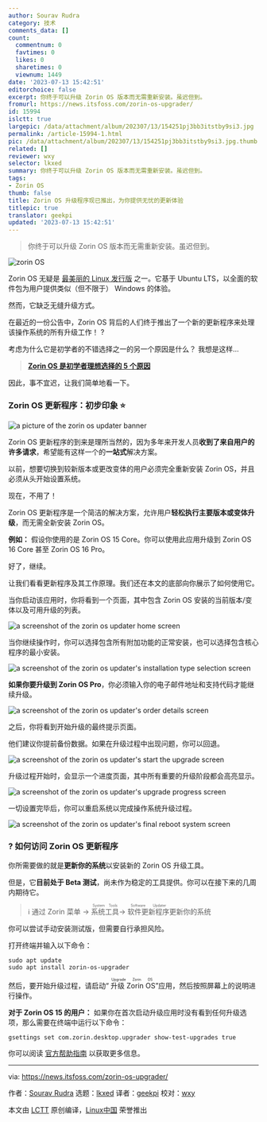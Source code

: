 ```yaml
---
author: Sourav Rudra
category: 技术
comments_data: []
count:
  commentnum: 0
  favtimes: 0
  likes: 0
  sharetimes: 0
  viewnum: 1449
date: '2023-07-13 15:42:51'
editorchoice: false
excerpt: 你终于可以升级 Zorin OS 版本而无需重新安装。虽迟但到。
fromurl: https://news.itsfoss.com/zorin-os-upgrader/
id: 15994
islctt: true
largepic: /data/attachment/album/202307/13/154251pj3bb3itstby9si3.jpg
permalink: /article-15994-1.html
pic: /data/attachment/album/202307/13/154251pj3bb3itstby9si3.jpg.thumb.jpg
related: []
reviewer: wxy
selector: lkxed
summary: 你终于可以升级 Zorin OS 版本而无需重新安装。虽迟但到。
tags:
- Zorin OS
thumb: false
title: Zorin OS 升级程序现已推出，为你提供无忧的更新体验
titlepic: true
translator: geekpi
updated: '2023-07-13 15:42:51'
---
```



> 
> 你终于可以升级 Zorin OS 版本而无需重新安装。虽迟但到。
> 
> 
> 


![zorin OS](/data/attachment/album/202307/13/154251pj3bb3itstby9si3.jpg)


Zorin OS 无疑是 [最美丽的 Linux 发行版](https://itsfoss.com:443/beautiful-linux-distributions/) 之一。它基于 Ubuntu LTS，以全面的软件包为用户提供类似（但不限于） Windows 的体验。


然而，它缺乏无缝升级方式。


在最近的一份公告中，Zorin OS 背后的人们终于推出了一个新的更新程序来处理该操作系统的所有升级工作！ ?


考虑为什么它是初学者的不错选择之一的另一个原因是什么？ 我想是这样...



> 
> **[Zorin OS 是初学者理想选择的 5 个原因](https://news.itsfoss.com/why-zorin-os-beginners/)**
> 
> 
> 


因此，事不宜迟，让我们简单地看一下。


### Zorin OS 更新程序：初步印象 ⭐


![a picture of the zorin os updater banner](/data/attachment/album/202307/13/154251h1xzfggx101h1112.png)


Zorin OS 更新程序的到来是理所当然的，因为多年来开发人员**收到了来自用户的许多请求**，希望能有这样一个的**一站式**解决方案。


以前，想要切换到较新版本或更改变体的用户必须完全重新安装 Zorin OS，并且必须从头开始设置系统。


现在，不用了！


Zorin OS 更新程序是一个简洁的解决方案，允许用户**轻松执行主要版本或变体升级**，而无需全新安装 Zorin OS。


**例如：** 假设你使用的是 Zorin OS 15 Core。你可以使用此应用升级到 Zorin OS 16 Core 甚至 Zorin OS 16 Pro。


好了，继续。


让我们看看更新程序及其工作原理。我们还在本文的底部向你展示了如何使用它。


当你启动该应用时，你将看到一个页面，其中包含 Zorin OS 安装的当前版本/变体以及可用升级的列表。


![a screenshot of the zorin os updater home screen](/data/attachment/album/202307/13/154252udypww7iuspp2pup.jpg)


当你继续操作时，你可以选择包含所有附加功能的正常安装，也可以选择包含核心程序的最小安装。


![a screenshot of the zorin os updater's installation type selection screen](/data/attachment/album/202307/13/154252tf6o8nmcooo2rzq2.jpg)


**如果你要升级到 Zorin OS Pro**，你必须输入你的电子邮件地址和支持代码才能继续升级。


![a screenshot of the zorin os updater's order details screen](/data/attachment/album/202307/13/154252bt8k9kss9gnskhdg.jpg)


之后，你将看到开始升级的最终提示页面。


他们建议你提前备份数据。如果在升级过程中出现问题，你可以回退。


![a screenshot of the zorin os updater's start the upgrade screen](/data/attachment/album/202307/13/154252p9dvvc2f4ccz2d2z.jpg)


升级过程开始时，会显示一个进度页面，其中所有重要的升级阶段都会高亮显示。


![a screenshot of the zorin os updater's upgrade progress screen](/data/attachment/album/202307/13/154252i5amz857znova57l.jpg)


一切设置完毕后，你可以重启系统以完成操作系统升级过程。


![a screenshot of the zorin os updater's final reboot system screen](/data/attachment/album/202307/13/154252vprpwiu1wo8qq217.jpg)


### ? 如何访问 Zorin OS 更新程序


你所需要做的就是**更新你的系统**以安装新的 Zorin OS 升级工具。


但是，它**目前处于 Beta 测试**，尚未作为稳定的工具提供。你可以在接下来的几周内期待它。



> 
> ℹ️ 通过 Zorin 菜单 → <ruby> 系统工具 <rt>  System Tools </rt></ruby> → <ruby> 软件更新程序 <rt>  Software Updater </rt></ruby> 更新你的系统
> 
> 
> 


你可以尝试手动安装测试版，但需要自行承担风险。


打开终端并输入以下命令：



```
sudo apt update
sudo apt install zorin-os-upgrader

```

然后，要开始升级过程，请启动“<ruby> 升级 Zorin OS <rt>  Upgrade Zorin OS </rt></ruby>”应用，然后按照屏幕上的说明进行操作。


**对于 Zorin OS 15 的用户：** 如果你在首次启动升级应用时没有看到任何升级选项，那么需要在终端中运行以下命令：



```
gsettings set com.zorin.desktop.upgrader show-test-upgrades true

```

你可以阅读 [官方帮助指南](https://help.zorin.com:443/docs/getting-started/upgrade-zorin-os/#upgrading-from-zorin-os-15-or-newer) 以获取更多信息。




---


via: <https://news.itsfoss.com/zorin-os-upgrader/>


作者：[Sourav Rudra](https://news.itsfoss.com/author/sourav/) 选题：[lkxed](https://github.com/lkxed/) 译者：[geekpi](https://github.com/geekpi) 校对：[wxy](https://github.com/wxy)


本文由 [LCTT](https://github.com/LCTT/TranslateProject) 原创编译，[Linux中国](https://linux.cn/) 荣誉推出